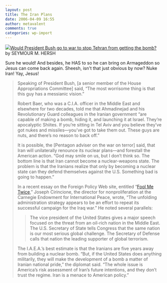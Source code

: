 ```yaml
---
layout: post
title: The Iran Plans
date: 2006-04-09 16:55
author: metavalent
comments: true
categories: wp-import
---
```

<!--Lead Photo --><a href="https://www.newyorker.com/printables/fact/060417fa_fact"><img src="https://web.archive.org/web/*/https://awebcamdarkly.com/">Would President Bush go to war to stop Tehran from getting the bomb?</a> by SEYMOUR M. HERSH

Sure he would! And besides, he HAS to so he can bring on Armageddon so Jesus can come back again. Sheesh, isn't that just obvious by now?  Nuke Iran! Yay, Jesus!

<blockquote>Speaking of President Bush, [a senior member of the House Appropriations Committee] said, “The most worrisome thing is that this guy has a messianic vision.”

Robert Baer, who was a C.I.A. officer in the Middle East and elsewhere for two decades, told me that Ahmadinejad and his Revolutionary Guard colleagues in the Iranian government “are capable of making a bomb, hiding it, and launching it at Israel. They’re apocalyptic Shiites. If you’re sitting in Tel Aviv and you believe they’ve got nukes and missiles—you’ve got to take them out. These guys are nuts, and there’s no reason to back off.”

It is possible, the [Pentagon adviser on the war on terror] said, that Iran will unilaterally renounce its nuclear plans—and forestall the American action. “God may smile on us, but I don’t think so. The bottom line is that Iran cannot become a nuclear-weapons state. The problem is that the Iranians realize that only by becoming a nuclear state can they defend themselves against the U.S. Something bad is going to happen.”

In a recent essay on the Foreign Policy Web site, entitled “<a href="https://www.foreignpolicy.com/story/cms.php?story_id=3416&amp;fpsrc=ealert060328">Fool Me Twice</a>,” Joseph Cirincione, the director for nonproliferation at the Carnegie Endowment for International Peace, wrote, “The unfolding administration strategy appears to be an effort to repeat its successful campaign for the Iraq war.” He noted several parallels:<blockquote>The vice president of the United States gives a major speech focused on the threat from an oil-rich nation in the Middle East. The U.S. Secretary of State tells Congress that the same nation is our most serious global challenge. The Secretary of Defense calls that nation the leading supporter of global terrorism.</blockquote>The I.A.E.A.’s best estimate is that the Iranians are five years away from building a nuclear bomb. “But, if the United States does anything militarily, they will make the development of a bomb a matter of Iranian national pride,” the diplomat said. “The whole issue is America’s risk assessment of Iran’s future intentions, and they don’t trust the regime. Iran is a menace to American policy.”
</blockquote>
